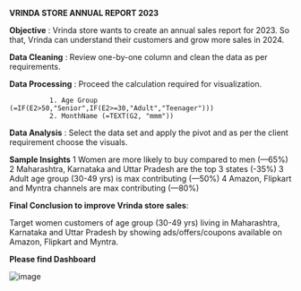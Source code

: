 **VRINDA STORE ANNUAL REPORT 2023**


**Objective** : Vrinda store wants to create an annual sales report for 2023. So that, Vrinda can understand their customers and grow more sales in 2024.


**Data Cleaning** : Review one-by-one column and clean the data as per requirements.


**Data Processing** : Proceed the calculation required for visualization.

              1. Age Group (=IF(E2>50,"Senior",IF(E2>=30,"Adult","Teenager")))
              2. MonthName (=TEXT(G2, "mmm"))

              
**Data Analysis** : Select the data set and apply the pivot and as per the client requirement choose the visuals.


**Sample Insights**
                1 Women are more likely to buy compared to men (—65%)
                2 Maharashtra, Karnataka and Uttar Pradesh are the top 3 states (-35%)
                3 Adult age group (30-49 yrs) is max contributing (—50%)
                4 Amazon, Flipkart and Myntra channels are max contributing (—80%)


**Final Conclusion to improve Vrinda store sales**:

Target women customers of age group (30-49 yrs) living in Maharashtra, Karnataka and Uttar Pradesh by showing ads/offers/coupons available on Amazon, Flipkart and Myntra.



**Please find Dashboard**

![image](https://github.com/Pushpendra5326/Excel-Reports/assets/145826060/2da06f0b-cc1c-47cb-b2a9-1a62b9c2c698)

